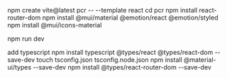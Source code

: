 
npm create vite@latest pcr -- --template react
cd pcr
npm install react-router-dom
npm install @mui/material @emotion/react @emotion/styled
npm install @mui/icons-material



npm run dev

add typescript
npm install typescript @types/react @types/react-dom --save-dev
touch tsconfig.json tsconfig.node.json
npm install @material-ui/types --save-dev
npm install @types/react-router-dom --save-dev